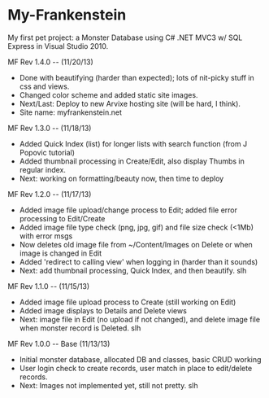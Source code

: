 My-Frankenstein
===============

My first pet project: a Monster Database using C# .NET MVC3 w/ SQL Express in Visual Studio 2010.

MF Rev 1.4.0 -- (11/20/13)
- Done with beautifying (harder than expected); lots of nit-picky stuff in css and views.
- Changed color scheme and added static site images.
- Next/Last: Deploy to new Arvixe hosting site (will be hard, I think). 
- Site name:  myfrankenstein.net

MF Rev 1.3.0 -- (11/18/13)
- Added Quick Index (list) for longer lists with search function (from J Popovic tutorial)
- Added thumbnail processing in Create/Edit, also display Thumbs in regular index.
- Next: working on formatting/beauty now, then time to deploy

MF Rev 1.2.0 -- (11/17/13)
- Added image file upload/change process to Edit; added file error processing to Edit/Create
- Added image file type check (png, jpg, gif) and file size check (<1Mb) with error msgs
- Now deletes old image file from ~/Content/Images on Delete or when image is changed in Edit
- Added 'redirect to calling view' when logging in (harder than it sounds)
- Next:  add thumbnail processing, Quick Index, and then beautify.  slh

MF Rev 1.1.0 -- (11/15/13)
- Added image file upload process to Create (still working on Edit)
- Added image displays to Details and Delete views
- Next:  image file in Edit (no upload if not changed), and delete image file when monster record is Deleted.  slh

MF Rev 1.0.0 -- Base (11/13/13)
- Initial monster database, allocated DB and classes, basic CRUD working
- User login check to create records, user match in place to edit/delete records.
- Next: Images not implemented yet, still not pretty.  slh


